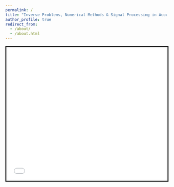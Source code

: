 ```yaml
---
permalink: /
title: "Inverse Problems, Numerical Methods & Signal Processing in Acoustics"
author_profile: true
redirect_from: 
  - /about/
  - /about.html
---
```


<div style="margin-top:1rem">
  <iframe
    src="/talkmap.html"
    width="100%"
    height="420"
    style="border:3px solid black"
    loading="lazy"
    title="Recent talks">
  </iframe>
</div>
